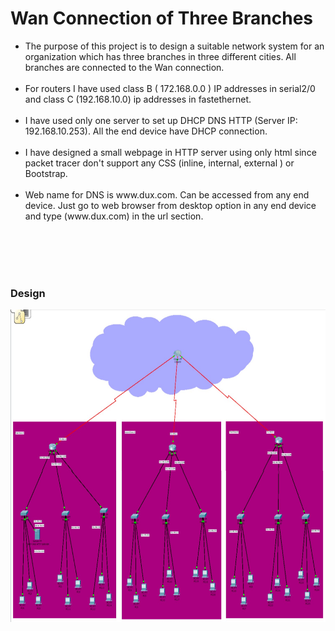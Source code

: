 <!DOCTYPE html>
<html>
<body>

  <h1>Wan Connection of Three Branches</h1>

  <ul>
    <li>The purpose of this project is to design a suitable network system for an organization which has three branches in three different cities. All branches are connected to the Wan connection.
    </li><br>
    <li>For routers I have used class B ( 172.168.0.0 ) IP addresses in serial2/0 and class C (192.168.10.0) ip addresses in fastethernet.
    </li><br>
    <li>I have used only one server to set up DHCP DNS HTTP (Server IP: 192.168.10.253). All the end device have DHCP connection.
    </li><br>
    <li>I have designed a small webpage in HTTP server using only html since packet tracer don't support any CSS (inline, internal, external ) or Bootstrap.
    </li><br>
    <li>Web name for DNS is www.dux.com. Can be accessed from any end device. Just go to web browser from desktop option in any end device and type (www.dux.com) in the url section.
    </li><br>
  </ul> <br><br><br>
 
  <h3>Design</h3>
  <img src="Screenshot of Setup.jpg" width="1000" height="500"><br>
  

</body>
</html>